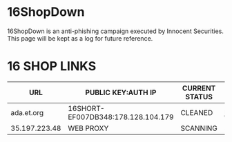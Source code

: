 # 16ShopDown

16ShopDown is an anti-phishing campaign executed by Innocent Securities. This page will be kept as a log for future reference.

# 16 SHOP LINKS

|    URL         |    PUBLIC KEY:AUTH IP              |        CURRENT STATUS       | LINK
|----------------|------------------------------------|-----------------------------|-----------------------------------------------|
|ada.et.org      |16SHORT-EF007DB348:178.128.104.179  |CLEANED                      | https://ada.org.et/mh/cgi/pwnedbyinnocence.txt
|35.197.223.48   | WEB PROXY                          | SCANNING                    | 35.197.223.48:3306

